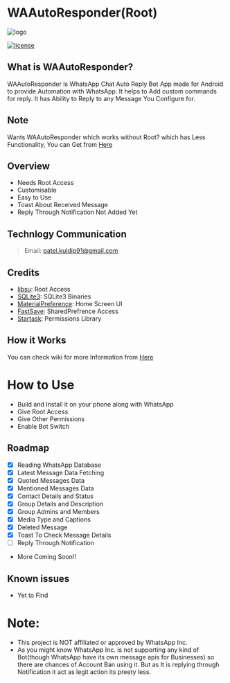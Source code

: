 # WAAutoResponder(Root)
![logo][0]

[![license](https://img.shields.io/badge/license-GPL%20(%3E%3D%202)-blue.svg?style=flat)](https://github.com/kp7742/WAAutoResponder/blob/master/LICENSE)

## What is WAAutoResponder?
WAAutoResponder is WhatsApp Chat Auto Reply Bot App made for Android to provide Automation with WhatsApp. It helps to Add custom commands for reply. It has Ability to Reply to any Message You Configure for.

## Note

Wants WAAutoResponder which works without Root? which has Less Functionality, You can Get from [Here](https://github.com/kp7742/WAAutoResponder-NoRoot)

## Overview

- Needs Root Access
- Customisable
- Easy to Use
- Toast About Received Message
- Reply Through Notification Not Added Yet

## Technlogy Communication
> Email: patel.kuldip91@gmail.com

## Credits 

- [libsu](https://github.com/topjohnwu/libsu): Root Access
- [SQLite3](https://github.com/EXALAB/sqlite3-android): SQLite3 Binaries
- [MaterialPreference](https://github.com/anggrayudi/MaterialPreference): Home Screen UI
- [FastSave](https://github.com/yehiahd/FastSave-Android): SharedPrefrence Access
- [Startask](https://github.com/illiashenkoo/startask-permissions): Permissions Library

## How it Works

You can check wiki for more Information from [Here](https://github.com/kp7742/WAAutoResponder/wiki)

# How to Use

- Build and Install it on your phone along with WhatsApp
- Give Root Access
- Give Other Permissions
- Enable Bot Switch

## Roadmap
- [x] Reading WhatsApp Database
- [x] Latest Message Data Fetching
- [x] Quoted Messages Data
- [x] Mentioned Messages Data
- [x] Contact Details and Status
- [x] Group Details and Description
- [x] Group Admins and Members
- [x] Media Type and Captions
- [x] Deleted Message
- [x] Toast To Check Message Details
- [ ] Reply Through Notification
- More Coming Soon!!

## Known issues

- Yet to Find

# **Note**:

- This project is NOT affiliated or approved by WhatsApp Inc.
- As you might know WhatsApp Inc. is not supporting any kind of Bot(though WhatsApp have its own message apis for Businesses) so there are chances of Account Ban using it. 
But as It is replying through Notification it act as legit action its preety less.

[0]: https://github.com/kp7742/WAAutoResponder/blob/master/logo.png?raw=true
